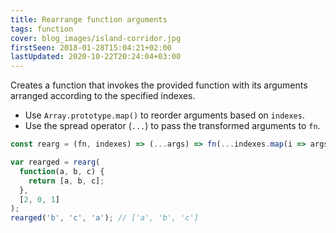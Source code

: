 ```yaml
---
title: Rearrange function arguments
tags: function
cover: blog_images/island-corridor.jpg
firstSeen: 2018-01-28T15:04:21+02:00
lastUpdated: 2020-10-22T20:24:04+03:00
---
```


Creates a function that invokes the provided function with its arguments arranged according to the specified indexes.

- Use `Array.prototype.map()` to reorder arguments based on `indexes`.
- Use the spread operator (`...`) to pass the transformed arguments to `fn`.

```js
const rearg = (fn, indexes) => (...args) => fn(...indexes.map(i => args[i]));
```

```js
var rearged = rearg(
  function(a, b, c) {
    return [a, b, c];
  },
  [2, 0, 1]
);
rearged('b', 'c', 'a'); // ['a', 'b', 'c']
```
